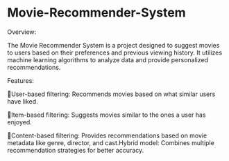 # Movie-Recommender-System

Overview:


The Movie Recommender System is a project designed to suggest movies to users based on their preferences and previous viewing history. It utilizes machine learning algorithms to analyze data and provide personalized recommendations.


Features:


🎯User-based filtering: Recommends movies based on what similar users have liked.


🎯Item-based filtering: Suggests movies similar to the ones a user has enjoyed.


🎯Content-based filtering: Provides recommendations based on movie metadata like genre, director, and cast.Hybrid model: Combines multiple recommendation strategies for better accuracy.
